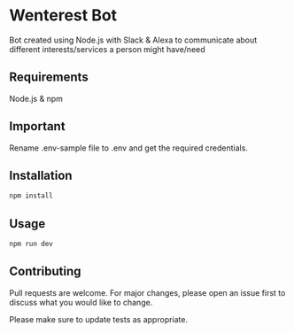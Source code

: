 # Wenterest Bot

Bot created using Node.js with Slack & Alexa to communicate about different interests/services a person might have/need 

## Requirements

Node.js & npm 

## Important 
Rename .env-sample file to .env and get the required credentials.

## Installation
```js
npm install
```

## Usage

```js
npm run dev

```

## Contributing
Pull requests are welcome. For major changes, please open an issue first to discuss what you would like to change.

Please make sure to update tests as appropriate.